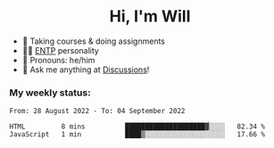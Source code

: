 <h1 align="center">Hi, I'm Will</h1>


-   :seedling: Taking courses & doing assignments
-   :man_scientist: [ENTP](https://www.16personalities.com/entp-personality) personality
-   :man: Pronouns: he/him
-   :thought_balloon: Ask me anything at [Discussions](https://github.com/willjoje/willjoje/discussions/new)!

### My weekly status:
<!--START_SECTION:waka-->

```text
From: 28 August 2022 - To: 04 September 2022

HTML         8 mins          ████████████████████▓░░░░   82.34 %
JavaScript   1 min           ████▒░░░░░░░░░░░░░░░░░░░░   17.66 %
```

<!--END_SECTION:waka-->
